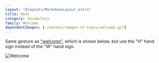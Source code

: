```yaml
---
layout: "@layouts/MarkdownLayout.astro"
title: Host
category: Vocabulary
family: Welcome
dependentImages: [./assets/images-of-signs/welcome.gif]
---
```


Same gesture as ["welcome"](./welcome),
which is shown below,
but use the "H" hand sign instead of the "W" hand sign.

![Welcome](@signs/welcome.gif)
